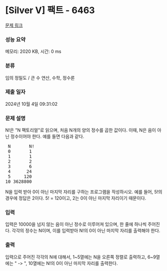 # [Silver V] 팩트 - 6463 

[문제 링크](https://www.acmicpc.net/problem/6463) 

### 성능 요약

메모리: 2020 KB, 시간: 0 ms

### 분류

임의 정밀도 / 큰 수 연산, 수학, 정수론

### 제출 일자

2024년 10월 4일 09:31:02

### 문제 설명

<p>N!은 "N 팩토리얼"로 읽으며, 처음 N개의 양의 정수를 곱한 값이다. 이때, N은 음이 아닌 정수이어야 한다. 예를 들면 다음과 같다.</p>

<pre> N       N! 
 0       1 
 1       1 
 2       2 
 3       6 
 4      24 
 5     120 
10 3628800</pre>

<p>N을 입력 받아 0이 아닌 마지막 자리를 구하는 프로그램을 작성하시오. 예를 들어, 5!의 경우에 정답은 2이다. 5! = 120이고, 2는 0이 아닌 마지막 자리이기 때문이다.</p>

### 입력 

 <p>입력은 10000을 넘지 않는 음이 아닌 정수로 이루어져 있으며, 한 줄에 하나씩 주어진다. 각각의 정수는 N이며, 이를 입력받아 N!의 0이 아닌 마지막 자리를 출력해야 한다.</p>

### 출력 

 <p>입력으로 주어진 각각의 N에 대해서, 1~5열에는 N을 오른쪽 정렬로 출력하고, 6~9열에는 " -> ", 10열에는 N!의 0이 아닌 마지막 자리를 출력한다.</p>

